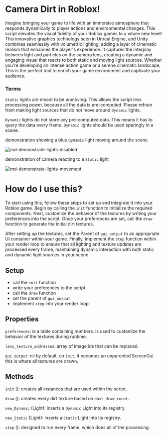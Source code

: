 # Camera Dirt in Roblox!

Imagine bringing your game to life with an immersive atmosphere that responds dynamically to player actions and environmental changes. This script elevates the visual fidelity of your Roblox games to a whole new level! This innovative graphics technology seen in Unreal Engine, and Unity combines seamlessly with volumetric lighting, adding a layer of cinematic realism that enhances the player's experience. It captures the interplay between light and particles on the camera lens, creating a dynamic and engaging visual that reacts to both static and moving light sources. Whether you're developing an intense action game or a serene cinematic landscape, This is the perfect tool to enrich your game environment and captivate your audience.

### Terms
`Static` lights are meant to be unmoving. This allows the script less processing power, because all the data is pre-computed. Please refrain from making light sources that do not move around `Dynamic` lights.

`Dynamic` lights do not store any pre-computed data. This means it has to query the data every frame. `Dynamic` lights should be used sparingly in a scene.

demonstration showing a blue `Dynamic` light moving around the scene

![md-demonstrate-lights-disabled](https://github.com/user-attachments/assets/04e1199a-6928-4f1a-9115-f2db087a763c)

demonstration of camera reacting to a `Static` light

![md-demonstrate-lights-movement](https://github.com/user-attachments/assets/846108f6-07fc-4621-a0bd-05b7cdf8bb67)

# How do I use this?
To start using this, follow these steps to set up and integrate it into your Roblox game. Begin by calling the `init` function to initialize the required components. Next, customize the behavior of the textures by writing your preferences into the script. Once your preferences are set, call the `draw` function to generate the initial dirt textures.

After setting up the textures, set the Parent of `gui_output` to an appropriate UI container within your game. Finally, implement the `step` function within your render loop to ensure that all lighting and texture updates are processed every frame, maintaining dynamic interaction with both static and dynamic light sources in your scene.

## Setup
 - call the `init` function
 - write your preferences to the script
 - call the `draw` function
 - set the parent of `gui_output`
 - implement `step` into your render loop


## Properties
`preferences`: is a table containing numbers. is used to customize the behavior of the textures during runtime.

`lens_texture_addresses`: array of image ids that can be replaced.

`gui_output`: nil by default. on `init`, it becomes an unparented ScreenGui. this is where all textures are drawn.
## Methods
`init` (): creates all instances that are used within the script.

`draw` (): creates every dirt texture based on `dust_draw_count`.

`new_Dynamic` (Light): inserts a `Dynamic` Light into its registry.

`new_Static` (Light): inserts a `Static` Light into its registry.

`step` (): designed to run every frame, which does all of the processing.
